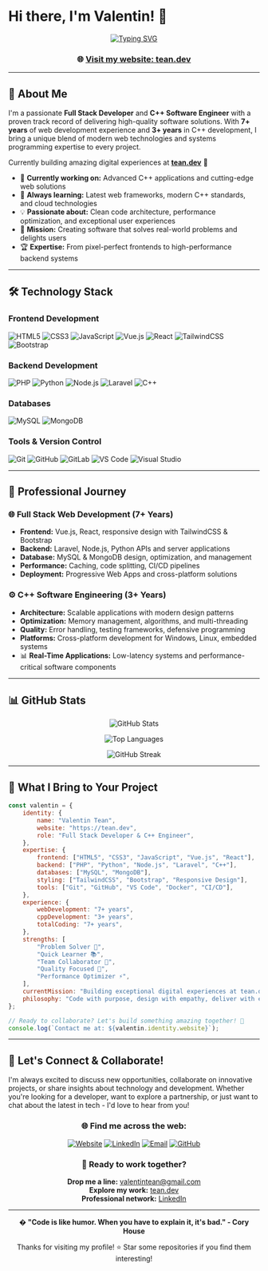 # Hi there, I'm Valentin! 👋

<div align="center">
  
[![Typing SVG](https://readme-typing-svg.herokuapp.com?font=Fira+Code&pause=1000&color=00D4AA&center=true&vCenter=true&width=500&lines=Full+Stack+Developer;C%2B%2B+Software+Engineer;7%2B+Years+of+Coding+Experience;Building+Digital+Solutions+at+tean.dev)](https://git.io/typing-svg)

### 🌐 [Visit my website: tean.dev](https://tean.dev)

</div>

---

## 🚀 About Me

I'm a passionate **Full Stack Developer** and **C++ Software Engineer** with a proven track record of delivering high-quality software solutions. With **7+ years** of web development experience and **3+ years** in C++ development, I bring a unique blend of modern web technologies and systems programming expertise to every project.

Currently building amazing digital experiences at **[tean.dev](https://tean.dev)** 🌟

-   🔭 **Currently working on:** Advanced C++ applications and cutting-edge web solutions
-   🌱 **Always learning:** Latest web frameworks, modern C++ standards, and cloud technologies
-   💡 **Passionate about:** Clean code architecture, performance optimization, and exceptional user experiences
-   🎯 **Mission:** Creating software that solves real-world problems and delights users
-   🏆 **Expertise:** From pixel-perfect frontends to high-performance backend systems

---

## 🛠️ Technology Stack

### **Frontend Development**

![HTML5](https://img.shields.io/badge/HTML5-E34F26?style=for-the-badge&logo=html5&logoColor=white)
![CSS3](https://img.shields.io/badge/CSS3-1572B6?style=for-the-badge&logo=css3&logoColor=white)
![JavaScript](https://img.shields.io/badge/JavaScript-F7DF1E?style=for-the-badge&logo=javascript&logoColor=black)
![Vue.js](https://img.shields.io/badge/Vue.js-4FC08D?style=for-the-badge&logo=vue.js&logoColor=white)
![React](https://img.shields.io/badge/React-20232A?style=for-the-badge&logo=react&logoColor=61DAFB)
![TailwindCSS](https://img.shields.io/badge/Tailwind_CSS-38B2AC?style=for-the-badge&logo=tailwind-css&logoColor=white)
![Bootstrap](https://img.shields.io/badge/Bootstrap-563D7C?style=for-the-badge&logo=bootstrap&logoColor=white)

### **Backend Development**

![PHP](https://img.shields.io/badge/PHP-777BB4?style=for-the-badge&logo=php&logoColor=white)
![Python](https://img.shields.io/badge/Python-3776AB?style=for-the-badge&logo=python&logoColor=white)
![Node.js](https://img.shields.io/badge/Node.js-43853D?style=for-the-badge&logo=node.js&logoColor=white)
![Laravel](https://img.shields.io/badge/Laravel-FF2D20?style=for-the-badge&logo=laravel&logoColor=white)
![C++](https://img.shields.io/badge/C++-00599C?style=for-the-badge&logo=c%2B%2B&logoColor=white)

### **Databases**

![MySQL](https://img.shields.io/badge/MySQL-00000F?style=for-the-badge&logo=mysql&logoColor=white)
![MongoDB](https://img.shields.io/badge/MongoDB-4EA94B?style=for-the-badge&logo=mongodb&logoColor=white)

### **Tools & Version Control**

![Git](https://img.shields.io/badge/Git-F05032?style=for-the-badge&logo=git&logoColor=white)
![GitHub](https://img.shields.io/badge/GitHub-100000?style=for-the-badge&logo=github&logoColor=white)
![GitLab](https://img.shields.io/badge/GitLab-FCA326?style=for-the-badge&logo=gitlab&logoColor=white)
![VS Code](https://img.shields.io/badge/VS_Code-007ACC?style=for-the-badge&logo=visual-studio-code&logoColor=white)
![Visual Studio](https://img.shields.io/badge/Visual_Studio-5C2D91?style=for-the-badge&logo=visual-studio&logoColor=white)

---

## 💼 Professional Journey

### 🌐 **Full Stack Web Development** (7+ Years)

-   **Frontend:** Vue.js, React, responsive design with TailwindCSS & Bootstrap
-   **Backend:** Laravel, Node.js, Python APIs and server applications
-   **Database:** MySQL & MongoDB design, optimization, and management
-   **Performance:** Caching, code splitting, CI/CD pipelines
-   **Deployment:** Progressive Web Apps and cross-platform solutions

### ⚙️ **C++ Software Engineering** (3+ Years)

-   **Architecture:** Scalable applications with modern design patterns
-   **Optimization:** Memory management, algorithms, and multi-threading
-   **Quality:** Error handling, testing frameworks, defensive programming
-   **Platforms:** Cross-platform development for Windows, Linux, embedded systems
-   📊 **Real-Time Applications:** Low-latency systems and performance-critical software components

---

## 📊 GitHub Stats

<div align="center">
  
![GitHub Stats](https://github-readme-stats.vercel.app/api?username=vtean&show_icons=true&theme=tokyonight&hide_border=true&count_private=true)

![Top Languages](https://github-readme-stats.vercel.app/api/top-langs/?username=vtean&layout=compact&theme=tokyonight&hide_border=true)

![GitHub Streak](https://github-readme-streak-stats.herokuapp.com/?user=vtean&theme=tokyonight&hide_border=true)

</div>

---

## 🌟 What I Bring to Your Project

```javascript
const valentin = {
    identity: {
        name: "Valentin Tean",
        website: "https://tean.dev",
        role: "Full Stack Developer & C++ Engineer",
    },
    expertise: {
        frontend: ["HTML5", "CSS3", "JavaScript", "Vue.js", "React"],
        backend: ["PHP", "Python", "Node.js", "Laravel", "C++"],
        databases: ["MySQL", "MongoDB"],
        styling: ["TailwindCSS", "Bootstrap", "Responsive Design"],
        tools: ["Git", "GitHub", "VS Code", "Docker", "CI/CD"],
    },
    experience: {
        webDevelopment: "7+ years",
        cppDevelopment: "3+ years",
        totalCoding: "7+ years",
    },
    strengths: [
        "Problem Solver 🧩",
        "Quick Learner 📚",
        "Team Collaborator 🤝",
        "Quality Focused 🎯",
        "Performance Optimizer ⚡",
    ],
    currentMission: "Building exceptional digital experiences at tean.dev",
    philosophy: "Code with purpose, design with empathy, deliver with excellence",
};

// Ready to collaborate? Let's build something amazing together! 🚀
console.log(`Contact me at: ${valentin.identity.website}`);
```

---

## 🤝 Let's Connect & Collaborate!

I'm always excited to discuss new opportunities, collaborate on innovative projects, or share insights about technology and development. Whether you're looking for a developer, want to explore a partnership, or just want to chat about the latest in tech - I'd love to hear from you!

<div align="center">

### 🌐 **Find me across the web:**

[![Website](https://img.shields.io/badge/🌐_Website-tean.dev-00D4AA?style=for-the-badge&logo=globe&logoColor=white)](https://tean.dev)
[![LinkedIn](https://img.shields.io/badge/LinkedIn-0077B5?style=for-the-badge&logo=linkedin&logoColor=white)](https://www.linkedin.com/in/vtean/)
[![Email](https://img.shields.io/badge/Email-valentintean@gmail.com-D14836?style=for-the-badge&logo=gmail&logoColor=white)](mailto:valentintean@gmail.com)
[![GitHub](https://img.shields.io/badge/GitHub-100000?style=for-the-badge&logo=github&logoColor=white)](https://github.com/vtean)

### 💼 **Ready to work together?**

**Drop me a line:** [valentintean@gmail.com](mailto:valentintean@gmail.com)  
**Explore my work:** [tean.dev](https://tean.dev)  
**Professional network:** [LinkedIn](https://www.linkedin.com/in/vtean/)

</div>

---

<div align="center">
  
**� "Code is like humor. When you have to explain it, it's bad." - Cory House**

Thanks for visiting my profile! ⭐ Star some repositories if you find them interesting!

</div>
